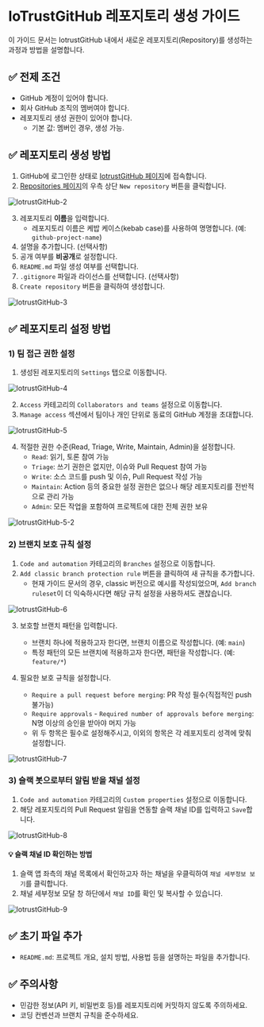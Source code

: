 # IoTrustGitHub 레포지토리 생성 가이드

이 가이드 문서는 IotrustGitHub 내에서 새로운 레포지토리(Repository)를 생성하는 과정과 방법을 설명합니다.

## ✅ 전제 조건

- GitHub 계정이 있어야 합니다.
- 회사 GitHub 조직의 멤버여야 합니다.
- 레포지토리 생성 권한이 있어야 합니다.
  - 기본 값: 멤버인 경우, 생성 가능.

## ✅ 레포지토리 생성 방법

1. GitHub에 로그인한 상태로 [IotrustGitHub 페이지](https://github.com/IotrustGitHub)에 접속합니다.
2. [Repositories 페이지](https://github.com/orgs/IotrustGitHub/repositories)의 우측 상단 `New repository` 버튼을 클릭합니다.

![IotrustGitHub-2](https://github.com/user-attachments/assets/cd5a20f0-c7db-42ee-a13a-abf6debfabaf)

3. 레포지토리 **이름**을 입력합니다.
   - 레포지토리 이름은 케밥 케이스(kebab case)를 사용하여 명명합니다. (예: `github-project-name`)
4. 설명을 추가합니다. (선택사항)
5. 공개 여부를 **비공개**로 설정합니다.
6. `README.md` 파일 생성 여부를 선택합니다.
7. `.gitignore` 파일과 라이선스를 선택합니다. (선택사항)
8. `Create repository` 버튼을 클릭하여 생성합니다.

![IotrustGitHub-3](https://github.com/user-attachments/assets/a0c36e84-4feb-4e22-aec5-2aaa8211a3df)

## ✅ 레포지토리 설정 방법

### 1) 팀 접근 권한 설정

1. 생성된 레포지토리의 `Settings` 탭으로 이동합니다.

![IotrustGitHub-4](https://github.com/user-attachments/assets/636838fd-629f-445c-944c-8e68899c37d3)

2. `Access` 카테고리의 `Collaborators and teams` 설정으로 이동합니다.
3. `Manage access` 섹션에서 팀이나 개인 단위로 동료의 GitHub 계정을 초대합니다.

![IotrustGitHub-5](https://github.com/user-attachments/assets/ee6f470c-fe7f-48fb-8c4b-988820895cd3)

4. 적절한 권한 수준(Read, Triage, Write, Maintain, Admin)을 설정합니다.
   - `Read`: 읽기, 토론 참여 가능
   - `Triage`: 쓰기 권한은 없지만, 이슈와 Pull Request 참여 가능
   - `Write`: 소스 코드를 push 및 이슈, Pull Request 작성 가능
   - `Maintain`: Action 등의 중요한 설정 권한은 없으나 해당 레포지토리를 전반적으로 관리 가능
   - `Admin`: 모든 작업을 포함하여 프로젝트에 대한 전체 권한 보유

![IotrustGitHub-5-2](https://github.com/user-attachments/assets/6b1b99a2-59a5-4939-a9a6-ef79be1b4213)

### 2) 브랜치 보호 규칙 설정

1. `Code and automation` 카테고리의 `Branches` 설정으로 이동합니다.
2. `Add classic branch protection rule` 버튼을 클릭하여 새 규칙을 추가합니다.
   - 현재 가이드 문서의 경우, classic 버전으로 예시를 작성되었으며, `Add branch ruleset`이 더 익숙하시다면 해당 규칙 설정을 사용하셔도 괜찮습니다.

![IotrustGitHub-6](https://github.com/user-attachments/assets/fb43ff20-6f41-4a9d-94dd-0927f3278799)

3. 보호할 브랜치 패턴을 입력합니다.

   - 브랜치 하나에 적용하고자 한다면, 브랜치 이름으로 작성합니다. (예: `main`)
   - 특정 패턴의 모든 브랜치에 적용하고자 한다면, 패턴을 작성합니다. (예: `feature/*`)

4. 필요한 보호 규칙을 설정합니다.
   - `Require a pull request before merging`: PR 작성 필수(직접적인 push 불가능)
   - `Require approvals` - `Required number of approvals before merging`: N명 이상의 승인을 받아야 머지 가능
   - 위 두 항목은 필수로 설정해주시고, 이외의 항목은 각 레포지토리 성격에 맞춰 설정합니다.

![IotrustGitHub-7](https://github.com/user-attachments/assets/906cf9be-b1fb-4c9c-8595-3aa32b7cc88f)

### 3) 슬랙 봇으로부터 알림 받을 채널 설정

1. `Code and automation` 카테고리의 `Custom properties` 설정으로 이동합니다.
2. 해당 레포지토리의 Pull Request 알림을 연동할 슬랙 채널 ID를 입력하고 `Save`합니다.

![IotrustGitHub-8](https://github.com/user-attachments/assets/6e1c473b-662e-4d32-8f98-5bfbf54ad54a)

#### 💡 슬랙 채널 ID 확인하는 방법

1. 슬랙 앱 좌측의 채널 목록에서 확인하고자 하는 채널을 우클릭하여 `채널 세부정보 보기`를 클릭합니다.
2. 채널 세부정보 모달 창 하단에서 `채널 ID`를 확인 및 복사할 수 있습니다.

![IotrustGitHub-9](https://github.com/user-attachments/assets/2ee598dc-2265-4a0a-85c2-ff85d368d8dd)

## ✅ 초기 파일 추가

- `README.md`: 프로젝트 개요, 설치 방법, 사용법 등을 설명하는 파일을 추가합니다.

## ✅ 주의사항

- 민감한 정보(API 키, 비밀번호 등)를 레포지토리에 커밋하지 않도록 주의하세요.
- 코딩 컨벤션과 브랜치 규칙을 준수하세요.

